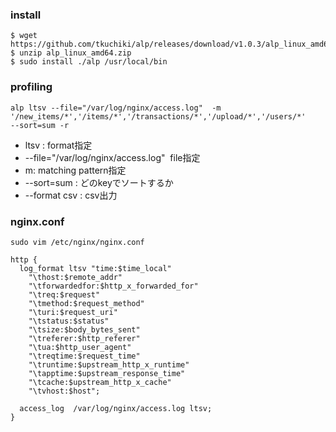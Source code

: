 
### install 

```
$ wget https://github.com/tkuchiki/alp/releases/download/v1.0.3/alp_linux_amd64.zip
$ unzip alp_linux_amd64.zip
$ sudo install ./alp /usr/local/bin
```

### profiling 

```
alp ltsv --file="/var/log/nginx/access.log"  -m  '/new_items/*','/items/*','/transactions/*','/upload/*','/users/*'
--sort=sum -r
```

- ltsv : format指定 
- --file="/var/log/nginx/access.log"  file指定
- m: matching pattern指定
- --sort=sum : どのkeyでソートするか
- --format csv : csv出力

### nginx.conf

```
sudo vim /etc/nginx/nginx.conf

http {
  log_format ltsv "time:$time_local"
    "\thost:$remote_addr"
    "\tforwardedfor:$http_x_forwarded_for"
    "\treq:$request"
    "\tmethod:$request_method"
    "\turi:$request_uri"
    "\tstatus:$status"
    "\tsize:$body_bytes_sent"
    "\treferer:$http_referer"
    "\tua:$http_user_agent"
    "\treqtime:$request_time"
    "\truntime:$upstream_http_x_runtime"
    "\tapptime:$upstream_response_time"
    "\tcache:$upstream_http_x_cache"
    "\tvhost:$host";

  access_log  /var/log/nginx/access.log ltsv;
}
```
